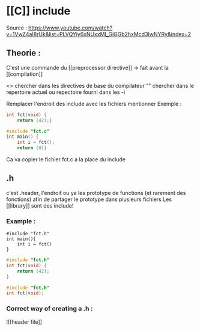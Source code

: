 # [[C]] include

Source : https://www.youtube.com/watch?v=1VwZ4aI8rUk&list=PLVQYiy6xNUxxMI_GiGGb2hxMcd3IwNYRy&index=2

## Theorie :
C'est une commande du [[preprocessor directive]] -> fait avant la [[compilation]]

<> chercher dans les directives de base du compilateur 
"" chercher dans le repertoire actuel ou repectoire fourni dans les -i

Remplacer l'endroit des include avec les fichiers mentionner
Exemple :
```C:ftc.c
int fct(void) {
	return (42);}
```
```C:main.c
#include "fct.c"
int main() {
	int i = fct();
	return (0)}
```
Ca va copier le fichier fct.c a la place du include 

## .h
c'est .header, l'endroit ou ya les prototype de functions (et rarement des fonctions) afin de partager le prototype dans plusieurs fichiers
Les [[library]] sont des include!

### Example :
```C:main
#include "fct.h"
int main(){
	int i = fct()
}
```
```C
#include "fct.h"
int fct(void) {
	return (42);
}
```
```C:fct.h
#include "fct.h"
int fct(void);
```

### Correct way of creating a .h :
![[header file]]